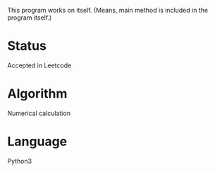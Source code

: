 
This program works on itself. (Means, main method is included in the program itself.)

# Status
Accepted in Leetcode

# Algorithm
Numerical calculation

# Language
Python3

